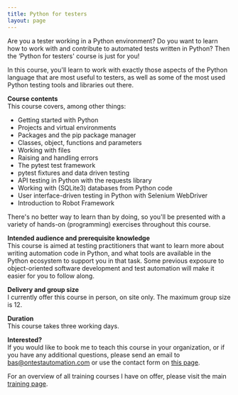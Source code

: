 ```yaml
---
title: Python for testers
layout: page
---
```

Are you a tester working in a Python environment? Do you want to learn how to work with and contribute to automated tests written in Python? Then the &#8216;Python for testers' course is just for you!

In this course, you'll learn to work with exactly those aspects of the Python language that are most useful to testers, as well as some of the most used Python testing tools and libraries out there.

**Course contents**  
This course covers, among other things:

  * Getting started with Python
  * Projects and virtual environments
  * Packages and the pip package manager
  * Classes, object, functions and parameters
  * Working with files
  * Raising and handling errors
  * The pytest test framework
  * pytest fixtures and data driven testing
  * API testing in Python with the requests library
  * Working with (SQLite3) databases from Python code
  * User interface-driven testing in Python with Selenium WebDriver
  * Introduction to Robot Framework

There's no better way to learn than by doing, so you'll be presented with a variety of hands-on (programming) exercises throughout this course.

**Intended audience and prerequisite knowledge**  
This course is aimed at testing practitioners that want to learn more about writing automation code in Python, and what tools are available in the Python ecosystem to support you in that task. Some previous exposure to object-oriented software development and test automation will make it easier for you to follow along.

**Delivery and group size**  
I currently offer this course in person, on site only. The maximum group size is 12.

**Duration**  
This course takes three working days.

**Interested?**  
If you would like to book me to teach this course in your organization, or if you have any additional questions, please send an email to bas@ontestautomation.com or use the contact form on [this page](/contact/).

For an overview of all training courses I have on offer, please visit the main [training page](/training/).